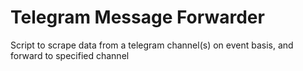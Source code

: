 # Telegram Message Forwarder
Script to scrape data from a telegram channel(s) on event basis, and forward to specified channel